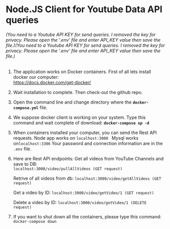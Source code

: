 # Node.JS Client for Youtube Data API queries
###### (You need to a Youtube API KEY for send queries. I removed the key for privacy. Please open the '.env' file and enter API_KEY value then save the file.)(You need to a Youtube API KEY for send queries. I removed the key for privacy. Please open the '.env' file and enter API_KEY value then save the file.)

1.  The application works on Docker containers. First of all lets install docker our computer: 	
	https://docs.docker.com/get-docker/

2.  Wait installation to complete. Then check-out the github repo.

3. Open the command line and change directory where the **`docker-compose.yml`** file.

4. We suppose docker client is working on your system. 
	Type this command and wait complete of download: 
	**`docker-compose up -d`**

5. When containers installed your computer, you can send the Rest API requests. 
	Node app works on `localhost:3000 `
	Mysql works on` localhost:3306 `
	Your password and connection information are in the `.env` file.

6. Here are Rest API endpoints: 
	Get all videos from YouTube Channels and save to DB: 		
	`localhost:3000/video/pullAllVideos (GET request)`

	Retrive of all videos from db: 
	`localhost:3000/video/getAllVideos (GET request)`

	Get a video by ID: 
	`localhost:3000/video/getVideo/1 (GET request)`

	Delete a video by ID: 
	`localhost:3000/video/getVideo/1 (DELETE request)`

7. If you want to shut down all the containers, please type this command: 
	`docker-compose down`
